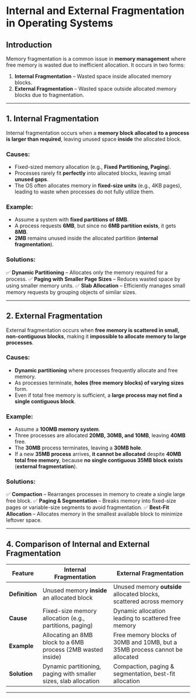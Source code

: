 # Internal and External Fragmentation in Operating Systems

## Introduction
Memory fragmentation is a common issue in **memory management** where free memory is wasted due to inefficient allocation. It occurs in two forms:

1. **Internal Fragmentation** – Wasted space inside allocated memory blocks.
2. **External Fragmentation** – Wasted space outside allocated memory blocks due to fragmentation.

---

## 1. Internal Fragmentation
Internal fragmentation occurs when a **memory block allocated to a process is larger than required**, leaving unused space **inside** the allocated block.

### **Causes:**
- Fixed-sized memory allocation (e.g., **Fixed Partitioning, Paging**).
- Processes rarely fit **perfectly** into allocated blocks, leaving small **unused gaps**.
- The OS often allocates memory in **fixed-size units** (e.g., 4KB pages), leading to waste when processes do not fully utilize them.

### **Example:**
- Assume a system with **fixed partitions of 8MB**.
- A process requests **6MB**, but since no **6MB partition exists**, it gets **8MB**.
- **2MB** remains unused inside the allocated partition (**internal fragmentation**).

### **Solutions:**
✅ **Dynamic Partitioning** – Allocates only the memory required for a process.
✅ **Paging with Smaller Page Sizes** – Reduces wasted space by using smaller memory units.
✅ **Slab Allocation** – Efficiently manages small memory requests by grouping objects of similar sizes.

---

## 2. External Fragmentation
External fragmentation occurs when **free memory is scattered in small, non-contiguous blocks**, making it **impossible to allocate memory to large processes**.

### **Causes:**
- **Dynamic partitioning** where processes frequently allocate and free memory.
- As processes terminate, **holes (free memory blocks) of varying sizes** form.
- Even if total free memory is sufficient, a **large process may not find a single contiguous block**.

### **Example:**
- Assume a **100MB memory system**.
- Three processes are allocated **20MB, 30MB, and 10MB**, leaving **40MB** free.
- The **30MB** process terminates, leaving a **30MB hole**.
- If a new **35MB process** arrives, **it cannot be allocated** despite **40MB total free memory**, because **no single contiguous 35MB block exists** (**external fragmentation**).

### **Solutions:**
✅ **Compaction** – Rearranges processes in memory to create a single large free block.
✅ **Paging & Segmentation** – Breaks memory into fixed-size pages or variable-size segments to avoid fragmentation.
✅ **Best-Fit Allocation** – Allocates memory in the smallest available block to minimize leftover space.

---

## 4. Comparison of Internal and External Fragmentation

| Feature | Internal Fragmentation | External Fragmentation |
|---------|------------------|-------------------|
| **Definition** | Unused memory **inside** an allocated block | Unused memory **outside** allocated blocks, scattered across memory |
| **Cause** | Fixed-size memory allocation (e.g., partitions, paging) | Dynamic allocation leading to scattered free memory |
| **Example** | Allocating an 8MB block to a 6MB process (2MB wasted inside) | Free memory blocks of 30MB and 10MB, but a 35MB process cannot be allocated |
| **Solution** | Dynamic partitioning, paging with smaller sizes, slab allocation | Compaction, paging & segmentation, best-fit allocation |

---
